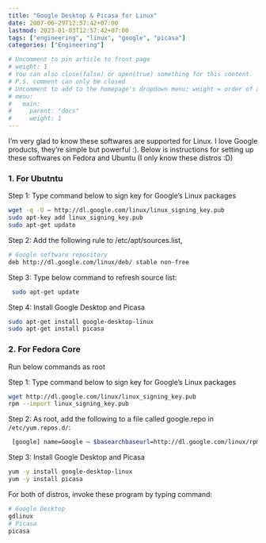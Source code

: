 ```yaml
---
title: "Google Desktop & Picasa for Linux"
date: 2007-06-29T12:57:42+07:00
lastmod: 2023-01-03T12:57:42+07:00
tags: ["engineering", "linux", "google", "picasa"]
categories: ["Engineering"]

# Uncomment to pin article to front page
# weight: 1
# You can also close(false) or open(true) something for this content.
# P.S. comment can only be closed
# Uncomment to add to the homepage's dropdown menu; weight = order of article
# menu:
#   main:
#     parent: "docs"
#     weight: 1
---
```



I’m very glad to know these softwares are supported for Linux. I love Google products, they’re simple but powerful :).
Below is instructions for setting up these softwares on Fedora and Ubuntu (I only know these distros :D)


<!--more-->

### 1. For Ubutntu

Step 1: Type command below to sign key for Google’s Linux packages

```sh
wget -q -O – http://dl.google.com/linux/linux_signing_key.pub
sudo apt-key add linux_signing_key.pub
sudo apt-get update
```

Step 2: Add the following rule to /etc/apt/sources.list,

```sh
# Google software repository
deb http://dl.google.com/linux/deb/ stable non-free
```

Step 3: Type below command to refresh source list:

```sh
 sudo apt-get update
```

Step 4: Install Google Desktop and Picasa
```sh
sudo apt-get install google-desktop-linux
sudo apt-get install picasa
```

### 2. For Fedora Core

Run below commands as root

Step 1: Type command below to sign key for Google’s Linux packages

```sh
wget http://dl.google.com/linux/linux_signing_key.pub
rpm --import linux_signing_key.pub
```

Step 2: As root, add the following to a file called google.repo in `/etc/yum.repos.d/`:
```sh
 [google] name=Google – $basearchbaseurl=http://dl.google.com/linux/rpm/stable/$basearchenabled=1gpgcheck=1
```

Step 3: Install Google Desktop and Picasa
```sh
yum -y install google-desktop-linux
yum -y install picasa
```

For both of distros, invoke these program by typing command:

```sh
# Google Desktop
gdlinux
# Picasa
picasa
```
